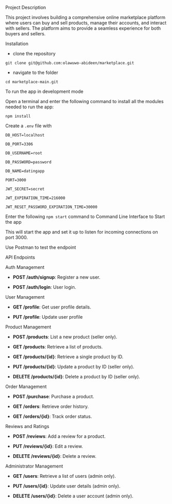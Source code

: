 Project Description

This project involves building a comprehensive online marketplace platform where users can buy and sell products, manage their accounts, and interact with sellers. The platform aims to provide a seamless experience for both buyers and sellers.

Installation

- clone the repository


`git clone git@github.com:olawuwo-abideen/marketplace.git`


- navigate to the folder


`cd marketplace-main.git`

To run the app in development mode

Open a terminal and enter the following command to install all the  modules needed to run the app:

`npm install`


Create a `.env` file with

`DB_HOST=localhost`

`DB_PORT=3306`

`DB_USERNAME=root`

`DB_PASSWORD=password`

`DB_NAME=datingapp`

`PORT=3000`

`JWT_SECRET=secret`

`JWT_EXPIRATION_TIME=216000`

`JWT_RESET_PASSWORD_EXPIRATION_TIME=30000`


Enter the following `npm start` command to Command Line Interface to Start the app

This will start the app and set it up to listen for incoming connections on port 3000. 

Use Postman to test the endpoint


API Endpoints


Auth Management

- **POST /auth/signup**: Register a new user.

- **POST /auth/login**: User login.

User Management

- **GET /profile**: Get user profile details.

- **PUT /profile**: Update user profile

Product Management

- **POST /products**: List a new product (seller only).

- **GET /products**: Retrieve a list of products.

- **GET /products/{id}**: Retrieve a single product by ID.

- **PUT /products/{id}**: Update a product by ID (seller only).

- **DELETE /products/{id}**: Delete a product by ID (seller only).

Order Management

- **POST /purchase**: Purchase a product.

- **GET /orders**: Retrieve order history.

- **GET /orders/{id}**: Track order status.

Reviews and Ratings

- **POST /reviews**: Add a review for a product.

- **PUT /reviews/{id}**: Edit a review.

- **DELETE /reviews/{id}**: Delete a review.

Administrator Management

- **GET /users**: Retrieve a list of users (admin only).

- **PUT /users/{id}**: Update user details (admin only).

- **DELETE /users/{id}**: Delete a user account (admin only).